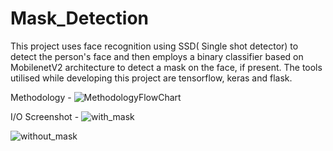 # Mask_Detection

This project uses face recognition using SSD( Single shot detector) to detect the person's face and then employs a binary classifier based on MobilenetV2 architecture to  detect a mask on the face, if present.
The tools utilised while developing this project are tensorflow, keras and flask.

Methodology -
![MethodologyFlowChart](https://user-images.githubusercontent.com/65165890/133924204-b5ce330a-ba20-49cf-9ae8-ba8b4b5d9bec.jpg)

I/O Screenshot - 
![with_mask](https://user-images.githubusercontent.com/65165890/133924485-c824f241-1c05-4dc4-83ce-d93a4eefe763.png)

![without_mask](https://user-images.githubusercontent.com/65165890/133924495-d574b40e-2ee9-4f63-b48d-13d89dea3002.png)
